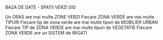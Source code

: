 BAZA DE DATE - SPATII VERZI GIS

Un ORAS are mai multe ZONE VERZI
Fiecare ZONA VERDE are mai multe TIPURI
Fiecare tip de zona verde are mai multe tipuri de MOBILIER URBAN 
Fiecare TIP de ZONA VERDE are mai multe tipuri de VEGETATIE
Fiecare ZONA VERDE are un SISTEM de IRIGATI
